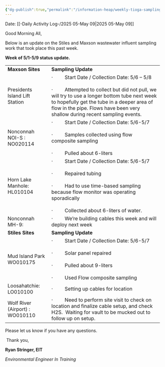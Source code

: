```yaml
---
{"dg-publish":true,"permalink":"/information-heap/weekly-tioga-sampling-update-from-ryan-stringer-9-may-2025/","noteIcon":"","created":"2025-05-09T12:05:09.753-05:00"}
---
```


Date: [[-Daily Activity Log-/2025 05-May 09\|2025 05-May 09]]

Good Morning All,

Below is an update on the Stiles and Maxson wastewater influent sampling work that took place this past week.

**Week of 5/1-5/9 status update.**

|                                 |                                                                                                                                                                                                                                                                                         |
| ------------------------------- | --------------------------------------------------------------------------------------------------------------------------------------------------------------------------------------------------------------------------------------------------------------------------------------- |
| **Maxson Sites**                | **Sampling Update**                                                                                                                                                                                                                                                                     |
| Presidents Island Lift Station  | ·         Start Date / Collection Date: 5/6 – 5/8<br><br>·         Attempted to collect but did not pull, we will try to use a longer bottom tube next week to hopefully get the tube in a deeper area of flow in the pipe. Flows have been very shallow during recent sampling events. |
| Nonconnah NOI-S : NO020114      | ·         Start Date / Collection Date: 5/6-5/7<br><br>·         Samples collected using flow composite sampling<br><br>·         Pulled about 6-liters                                                                                                                                 |
| Horn Lake Manhole: HL010104     | ·         Start Date / Collection Date: 5/6-5/7<br><br>·         Repaired tubing<br><br>·         Had to use time-based sampling because flow monitor was operating sporadically<br><br>·         Collected about 6-liters of water.                                                    |
| Nonconnah MH-9:                 | ·         We’re building cables this week and will deploy next week                                                                                                                                                                                                                     |
| **Stiles Sites**                | **Sampling Update**                                                                                                                                                                                                                                                                     |
| Mud Island Park WO010175        | ·         Start Date / Collection Date: 5/6-5/7<br><br>·         Solar panel repaired<br><br>·         Pulled about 9-liters<br><br>·         Used Flow composite sampling                                                                                                              |
| Loosahatchie: LO010100          | ·         Setting up cables for location                                                                                                                                                                                                                                                |
| Wolf River (Airport) : WO010110 | ·         Need to perform site visit to check on location and finalize cable setup, and check H2S.  Waiting for vault to be mucked out to follow up on setup.                                                                                                                           |

Please let us know if you have any questions.

 Thank you,

**Ryan Stringer, EIT**

_Environmental Engineer In Training_


